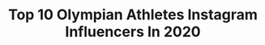 ---
title: Top 10 Olympian Athletes Instagram Influencers In 2020
description: >-
  Find top olympian athletes Instagram influencers in 2020. Most popular hashtags: #stayhome #workout #teamcanada.
platform: Instagram
hits: 369
text_top: Identify the best Instagram accounts on inBeat.
text_bottom: Our database holds 369 Instagram influencers like this for you to pitch.
profiles:
  - username: "sonia.malavisi"
    fullname: >-
      Sonia Malavisi
    bio: >-
      🇮🇹 Italian Pole Vaulter 🇮🇹 • Olympian athlete - Rio 2016🇧🇷 •
    location: "Italy"
    followers: 198411
    engagement: 688
    commentsToLikes: 0.021588
    id: ck13c20fly8i80i19qlgjy1gi
    verified: false
    hashtags: "#stayhome, #sun, #holiday, #relax"
  - username: "benjaminmace_"
    fullname: >-
      Benjamin Mace
    bio: >-
      2 x Olympian Athlete Lifestyle / sport / travel @underarmourfr athlète 🏃‍♂️ATTEINS TON OBJECTIF ICI👇
    location: "France"
    followers: 39542
    engagement: 559
    commentsToLikes: 0.026020
    id: ck5hd2hgcl5vj0i11dnalwqoq
    verified: false
    hashtags: "#lifestyle, #avignon, #fitnessmotivation, #toujoursfaireface"
  - username: "marinarosauce1"
    fullname: >-
      Michael Marinaro
    bio: >-
      2018 Olympian 🇨🇦 Athlete Ambassador for NeuEnergy
    location: "Canada"
    followers: 8849
    engagement: 1225
    commentsToLikes: 0.020322
    id: ck5c9wgobc98h0i11nc546tms
    verified: true
    hashtags: "#pairsskating, #isu, #creatinghistory, #skatecanada"
  - username: "jamile_samuel"
    fullname: >-
      Jamile Samuel
    bio: >-
      *Dutch Olympian athlete 🇳🇱* EC2016 4x100m relay🥇* Londen2012, Rio2016* EC2018 4x100m relay🥈* EC2018 200m🥉* 60m, 100m, 200m, 4x100m🏃🏾‍♀️* Nike athlete*
    location: "Netherlands"
    followers: 6599
    engagement: 891
    commentsToLikes: 0.019766
    id: ck13aeyirq2es0i196c1xh5kt
    verified: false
    hashtags: "#vacation, #roadtotokyo, #stayhome, #nike"
  - username: "kraytor_andrey"
    fullname: >-
      Andrey Kraytor
    bio: >-
      Canoe Olympian Athlete Rio 2016 SUP - athlete ICF SUP COMMISSION Assistant coach China National Canoe Team🇨🇳
    location: "Russia"
    followers: 10775
    engagement: 449
    commentsToLikes: 0.038429
    id: ck5qb6x2ok49d0i11ew5j7p18
    verified: false
    hashtags: "#sup, #rfsurfing, #rublevorace2020, #vtsport"
  - username: "lauraliechap_ifbbpro"
    fullname: >-
      Lauralie Chapados 🐎
    bio: >-
      French 🇨🇦 in 🇺🇸 5x 🥇 IFBB Bikini Pro | Olympian @bombshellsportswear athlete @teamatlasmtl
    location: "France"
    followers: 199545
    engagement: 499
    commentsToLikes: 0.015337
    id: ck0tsrz4s0cen0i19gptpm7p0
    verified: false
    hashtags: "#workoutoftheday, #roadtotheolympia, #bombshellsportswear, #glutesworkout"
  - username: "typicalpen"
    fullname: >-
      penny oleksiak
    bio: >-
      team CAN swimmer four time olympic medalist rbc olympian asics athlete vichy lover
    location: "Italy"
    followers: 95171
    engagement: 730
    commentsToLikes: 0.009059
    id: ck55o0s2w7e830i11kj8h78gr
    verified: true
    hashtags: "#tb, #motionball, #marathonofsport, #canadaunited"
  - username: "emmi.peltonen"
    fullname: >-
      Emmi Peltonen
    bio: >-
      📍Helsinki, Finland Finnish Figure skater - Olympian @redbullsuomi athlete Contact: emmipeltonen6@gmail.com
    location: "Finland"
    followers: 13155
    engagement: 1541
    commentsToLikes: 0.009927
    id: ck5zw0p9v596o0i14daeklpvr
    verified: false
    hashtags: ""
  - username: "sachavalleau"
    fullname: >-
      Sacha Valleau ||
    bio: >-
      Professional Rugby player @francerugby •@adidasparis Athlete •Olympian Rio2016 🇧🇷 • 📍Paris , France 🇫🇷
    location: "France"
    followers: 10022
    engagement: 1260
    commentsToLikes: 0.012852
    id: ck6tz95fg8c8b0j71bsoq4aw0
    verified: true
    hashtags: "#insach, #dubai, #crvhybrid, #2021"
  - username: "darkredgrape"
    fullname: >-
      Anna Seidel 🕊
    bio: >-
      2 times olympian + @redbull athlete short-track ⋮💫 #teamtoyota #zurichsportsteam ❁❁❁
    location: "Germany"
    followers: 31297
    engagement: 717
    commentsToLikes: 0.010479
    id: ck15t92dbgxgk0i19myxzl950
    verified: true
    hashtags: "#greece, #greeceislands, #givesyouwings, #toyota"
---
